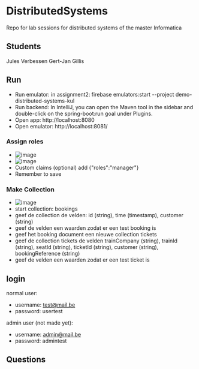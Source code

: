 # DistributedSystems
Repo for lab sessions for distributed systems of the master Informatica

## Students
Jules Verbessen
Gert-Jan Gillis

## Run
- Run emulator: in assignment2: firebase emulators:start --project demo-distributed-systems-kul
- Run backend: In IntelliJ, you can open the Maven tool in the sidebar and double-click on the spring-boot:run goal under Plugins.
- Open app:  http://localhost:8080
- Open emulator: http://localhost:8081/
### Assign roles
- ![image](https://github.com/juleje/DistributedSystems/assets/146711917/c94d84ab-3fe4-4cd3-a2eb-b4c29af9f437)
- ![image](https://github.com/juleje/DistributedSystems/assets/146711917/2c9222e7-c8b2-4d1e-940e-e8cd0bbe254c)
- Custom claims (optional) add {"roles":"manager"}
- Remember to save
### Make Collection
- ![image](https://github.com/juleje/DistributedSystems/assets/146711917/41245bb5-d431-4f18-8b06-554495de50cf)
- start collection: bookings
- geef de collection de velden: id (string), time (timestamp), customer (string)
- geef de velden een waarden zodat er een test booking is
- geef het booking document een nieuwe collection tickets
- geef de collection tickets de velden trainCompany (string), trainId (string), seatId (string), ticketId (string), customer (string), bookingReference (string)
- geef  de velden een waarden zodat er een test ticket is

## login
normal user: 
- username: test@mail.be
- password: usertest

admin user (not made yet):
- username: admin@mail.be
- password: admintest

## Questions
